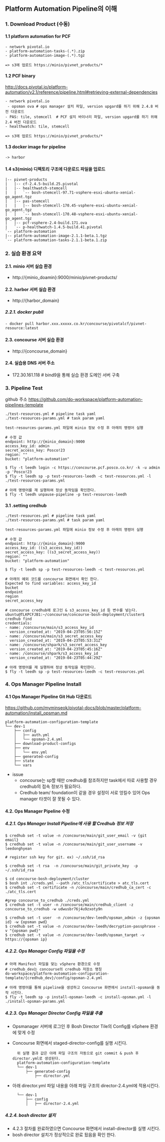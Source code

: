 
## Platform Automation Pipeline의 이해

### 1. Download Product (수동)

#### 1.1  platform automation for PCF 

	- network pivotal.io 
	- platform-automation-tasks-(.*).zip
	- platform-automation-image-(.*).tgz
	
	=> s3에 업로드 https://minio/pivnet_products/*

#### 1.2 PCF binary
http://docs.pivotal.io/platform-automation/v2.1/reference/pipeline.html#retrieving-external-dependencies

	- network pivotal.io 
	 - opsman ova # ops manager 설치 파일, version upgard를 하기 위해 2.4.8 버전 다운로드
	- PAS: tile, stemcell  # PCF 설치 바이너리 파일, version upgard를 하기 위해 2.4 버전 다운로드
	- healthwatch: tile, stemcell
	
	=> s3에 업로드 https://minio/pivnet_products/*

#### 1.3  docker image for pipeline
	-> harbor

#### 1.4 s3(minio) 디렉토리 구조에 다운로드 파일을 업로드
		
	|-- pivnet-products
	|   |-- cf-2.4.5-build.25.pivotal
	|   |-- healthwatch-stemcell
	|   |   `-- bosh-stemcell-97.71-vsphere-esxi-ubuntu-xenial-go_agent.tgz
	|   |-- pas-stemcell
	|   |   |-- bosh-stemcell-170.45-vsphere-esxi-ubuntu-xenial-go_agent.tgz
	|   |   `-- bosh-stemcell-170.48-vsphere-esxi-ubuntu-xenial-go_agent.tgz
	|   |-- pcf-vsphere-2.4-build.171.ova
	|   `-- p-healthwatch-1.4.5-build.41.pivotal
	`-- platform-automation
    |-- platform-automation-image-2.1.1-beta.1.tgz
    `-- platform-automation-tasks-2.1.1-beta.1.zip

### 2. 실습 환경 요약

#### 2.1. minio 서버 실습 환경
- http://{minio_doamin}:9000/minio/pivnet-products/

#### 2.2. harbor 서버 실습 환경
-  http://{harbor_domain}
##### 2.2.1. docker publl
	- docker pull harbor.xxx.xxxxx.co.kr/concourse/pivotalcf/pivnet-resource:latest

#### 2.3. concourse 서버 실습 환경
 - http://{concourse_domain}

#### 2.4. 실습용 DNS 서버 주소
-  172.30.161.118 # bind9을 통해 실습 환경 도메인 서버 구축


### 3. Pipeline Test

github 주소 https://github.com/do-workspace/platform-automation-pipelines-template

	./test-resources.yml # pipeline task yaml
	./test-resources-params.yml # task param yaml
	
	test-resources-params.yml 파일에 minio 정보 수정 후 아래의 명령어 실행
	
	# 수정 값
	endpoint: http://{minio_domain}:9000
	access_key_id: admin
	secret_access_key: Posco!23
	region: ""
	bucket: "platform-automation"
	
	$ fly -t leedh login -c https://concourse.pcf.posco.co.kr/ -k -u admin -p 'Posco!23
	$ fly -t leedh sp -p test-resources-leedh -c test-resources.yml -l ./test-resources-params.yml
	
	# 아래 명령어를 재 실행하여 정상 동작임을 확인한다.
	$ fly -t leedh unpause-pipeline -p test-resources-leedh
	
	

#### 3.1 .setting credhub

	./test-resources.yml # pipeline task yaml
	./test-resources-params.yml # task param yaml

	test-resources-params.yml 파일에 minio 정보 수정 후 아래의 명령어 실행
	
	# 수정 값
	endpoint: http://{minio_domain}:9000
	access_key_id: ((s3_access_key_id))
	secret_access_key: ((s3_secret_access_key))
	region: ""
	bucket: "platform-automation"

	$ fly -t leedh sp -p test-resources-leedh -c test-resources.yml

	# 아래의 예외 코드를 concourse 화면에서 확인 한다.
	Expected to find variables: access_key_id
	bucket
	endpoint
	region
	secret_access_key

	# concourse credhub에 로그인 & s3_access_key_id 등 변수를 넣는다.
	ubuntu@TLKPCFJB1:~/concourse/concourse-bosh-deployment/cluster$ credhub find
	credentials:
	- name: /concourse/main/s3_access_key_id
	  version_created_at: "2019-04-23T05:56:15Z"
	- name: /concourse/main/s3_secret_access_key
	  version_created_at: "2019-04-23T05:53:31Z"
	- name: /concourse/shpark/s3_secret_access_key
	  version_created_at: "2019-04-23T05:45:16Z"
	- name: /concourse/shpark/s3_access_key_id
	  version_created_at: "2019-04-23T05:44:29Z"
	
	# 아래 명령어를 재 실행하여 정상 동작임을 확인한다.
	$ fly -t leedh sp -p test-resources-leedh -c test-resources.yml

### 4. Ops Manager Pipeline Install

#### 4.1 Ops Manager Pipeline Git Hub 다운로드
 
 https://github.com/myminseok/pivotal-docs/blob/master/platform-automation/install_opsman.md
```
platform-automation-configuration-template
└── dev-1
    ├── config
    │   ├── auth.yml    
    │   └── opsman-2.4.yml
    ├── download-product-configs
    ├── env
    │   └── env.yml
    ├── generated-config
    ├── state
    └── vars
```
* issue 
	* concourse는 sp할 때만 credhub를 참조하지만 task에서 따로 사용할 경우 credhub의 접속 정보가 필요하다.
	* Credhub team/ foundation이 같을 경우 설정이 서로 엉킬수 있어 Ops manager 타겟이 잘 못될 수 있다.

#### 4.2. Ops Manager Pipeline 수정

##### 4.2.1. Ops Manager Install Pipeline에 사용 할 Credhub 정보 저장

	$ credhub set -t value -n /concourse/main/git_user_email -v {git email}
	$ credhub set -t value -n /concourse/main/git_user_username -v leedonghyean

	# register ssh key for git. ex) ~/.ssh/id_rsa

	$ credhub set -t rsa  -n /concourse/main/git_private_key  -p ~/.ssh/id_rsa

	$ cd concourse-bosh-deployment/cluster
	$ bosh int ./creds.yml --path /atc_tls/certificate > atc_tls.cert
	$ credhub set -t certificate -n /concourse/main/credhub_ca_cert -c ./atc_tls.cert

	#grep concourse_to_credhub ./creds.yml
	$ credhub set -t user -n /concourse/main/credhub_client -z concourse_to_credhub -w udwusbr76j4u9zxoty9n

	$ credhub set -t user  -n /concourse/dev-leedh/opsman_admin -z {opsman id} -w {opsman pwd}
	$ credhub set -t value -n /concourse/dev-leedh/decryption-passphrase -v "{opsman pwd}"
	$ credhub set -t value -n /concourse/dev-leedh/opsman_target -v https://{opsman ip}

##### 4.2.2. Ops Manager Config 파일을 수정

	# 아래 Manifest 파일을 맞는 vSphere 환경으로 수정
	# credhub_dev는 concourse의 credhub 저장소 명칭
	do-workspace/platform-automation-configuration-template/{credhub_dev}/config/opsman-2.4.yml
	
	# 아래 명령어를 통해 pipeline을 생성하고 Concourse 화면에서 install-opsman을 동작 시킨다.
	$ fly -t leedh sp -p install-opsman-leedh -c install-opsman.yml -l ./install-opsman-params.yml

##### 4.2.3. Ops Manager Director Config 파일을 추출
- Opsmanager 서버에 로그인 후 Bosh Director Tile의 Config를 vSphere  환경에 맞게 수정
- Concourse 화면에서  staged-director-config를 실행 시킨다.

		위 실행 결과 값은 아래 파일 구조의 자동으로 git commit & push 후 director.yml로 생성된다.
		platform-automation-configuration-template
		└── dev-1
		    ├── generated-config
			    ├── director.yml

- 아래 director.yml 파일 내용을 아래 파일 구조의 director-2.4.yml에 적용시킨다.

		└── dev-1
		    ├── config
		    │   ├── director-2.4.yml 

##### 4.2.4. bosh director 설치
- 4.2.3 절차를 완료하였으면 Concourse 화면에서  install-director를 실행 시킨다.
- bosh director 설치가 정상적으로 완료 됬음을 확인 한다.


